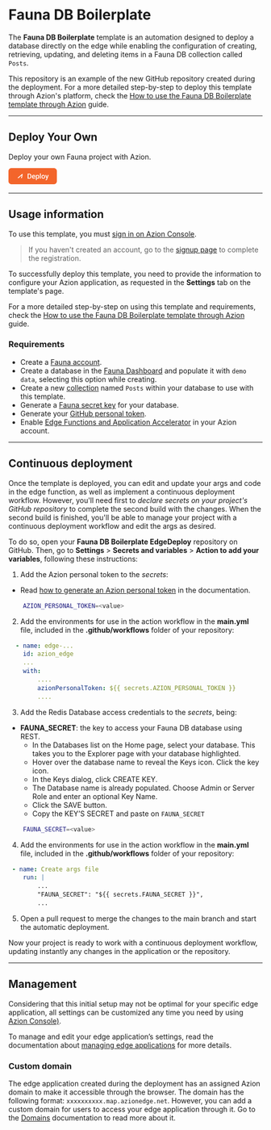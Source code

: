 # Fauna DB Boilerplate

The **Fauna DB Boilerplate** template is an automation designed to deploy a database directly on the edge while enabling the configuration of creating, retrieving, updating, and deleting items in a Fauna DB collection called `Posts`.

This repository is an example of the new GitHub repository created during the deployment. For a more detailed step-by-step to deploy this template through Azion's platform, check the [How to use the Fauna DB Boilerplate template through Azion](https://www.azion.com/en/documentation/products/guides/faunadb-boilerplate/) guide.

---

##  Deploy Your Own

Deploy your own Fauna project with Azion.

[![Deploy Button](/static/button.png)](https://console.azion.com/create/fauna/faunadb-boilerplate "Deploy with Azion")

---

## Usage information

To use this template, you must [sign in on Azion Console](https://console.azion.com/login).

> If you haven't created an account, go to the [signup page](https://console.azion.com/signup) to complete the registration.

To successfully deploy this template, you need to provide the information to configure your Azion application, as requested in the **Settings** tab on the template's page.

For a more detailed step-by-step on using this template and requirements, check the [How to use the Fauna DB Boilerplate template through Azion](https://www.azion.com/en/documentation/products/guides/faunadb-boilerplate/) guide.

### Requirements

- Create a [Fauna account](https://dashboard.fauna.com/register).
- Create a database in the [Fauna Dashboard](https://docs.fauna.com/fauna/current/get_started/dashboard) and populate it with `demo data`, selecting this option while creating.
- Create a new [collection](https://docs.fauna.com/fauna/current/cookbook/data_model/collections) named `Posts` within your database to use with this template.
- Generate a [Fauna secret key](https://docs.fauna.com/fauna/v4/security/keys?lang=shell) for your database.
- Generate your [GitHub personal token](https://docs.github.com/en/authentication/keeping-your-account-and-data-secure/managing-your-personal-access-tokens#creating-a-personal-access-token-classic).
- Enable [Edge Functions and Application Accelerator](https://www.azion.com/en/documentation/products/guides/billing-and-subscriptions/) in your Azion account.

---

## Continuous deployment

Once the template is deployed, you can edit and update your args and code in the edge function, as well as implement a continuous deployment workflow. However, you'll need first to *declare secrets on your project's GitHub repository* to complete the second build with the changes. When the second build is finished, you'll be able to manage your project with a continuous deployment workflow and edit the args as desired.

To do so, open your **Fauna DB Boilerplate EdgeDeploy** repository on GitHub. Then, go to **Settings** > **Secrets and variables** > **Action to add your variables**, following these instructions:

1. Add the Azion personal token to the *secrets*:
- Read [how to generate an Azion personal token](https://www.azion.com/en/documentation/products/accounts/personal-tokens/) in the documentation.

```bash
    AZION_PERSONAL_TOKEN=<value>
```

2. Add the environments for use in the action workflow in the **main.yml** file, included in the **.github/workflows** folder of your repository:

```yml
  - name: edge-...
    id: azion_edge
    ...
    with:
        ....
        azionPersonalToken: ${{ secrets.AZION_PERSONAL_TOKEN }}
        ....

```

3. Add the Redis Database access credentials to the *secrets*, being:

- **FAUNA_SECRET**: the key to access your Fauna DB database using REST.
  - In the Databases list on the Home page, select your database. This takes you to the Explorer page with your database highlighted.
  - Hover over the database name to reveal the Keys icon. Click the key icon.
  - In the Keys dialog, click CREATE KEY.
  - The Database name is already populated. Choose Admin or Server Role and enter an optional Key Name.
  - Click the SAVE button.
  - Copy the KEY’S SECRET and paste on `FAUNA_SECRET`


```bash
    FAUNA_SECRET=<value>
```

4. Add the environments for use in the action workflow in the **main.yml** file, included in the **.github/workflows** folder of your repository:

```yml
 - name: Create args file
    run: |
        ...
        "FAUNA_SECRET": "${{ secrets.FAUNA_SECRET }}",
        ...
```

5. Open a pull request to merge the changes to the main branch and start the automatic deployment.

Now your project is ready to work with a continuous deployment workflow, updating instantly any changes in the application or the repository. 

--- 

## Management

Considering that this initial setup may not be optimal for your specific edge application, all settings can be customized any time you need by using [Azion Console)](https://console.azion.com/).

To manage and edit your edge application’s settings, read the documentation about [managing edge applications](https://www.azion.com/en/documentation/products/edge-application/first-steps/) for more details.

### Custom domain

The edge application created during the deployment has an assigned Azion domain to make it accessible through the browser. The domain has the following format: `xxxxxxxxxx.map.azionedge.net`. However, you can add a custom domain for users to access your edge application through it. Go to the [Domains](https://www.azion.com/en/documentation/products/guides/configure-a-domain/) documentation to read more about it.
